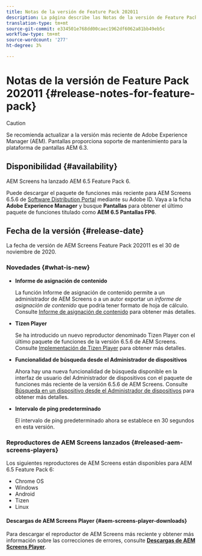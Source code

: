 ```yaml
---
title: Notas de la versión de Feature Pack 202011
description: La página describe las Notas de la versión de Feature Pack 2011.
translation-type: tm+mt
source-git-commit: e334501e768dd00caec1962df6062a81bb49eb5c
workflow-type: tm+mt
source-wordcount: '277'
ht-degree: 3%

---
```



# Notas de la versión de Feature Pack 202011 {#release-notes-for-feature-pack}

>[!CAUTION]
>Se recomienda actualizar a la versión más reciente de Adobe Experience Manager (AEM). Pantallas proporciona soporte de mantenimiento para la plataforma de pantallas AEM 6.3.

## Disponibilidad {#availability}

AEM Screens ha lanzado AEM 6.5 Feature Pack 6.

Puede descargar el paquete de funciones más reciente para AEM Screens 6.5.6 de [Software Distribution Portal](https://experience.adobe.com/#/downloads/content/software-distribution/en/aem.html) mediante su Adobe ID. Vaya a la ficha **Adobe Experience Manager** y busque **Pantallas** para obtener el último paquete de funciones titulado como **AEM 6.5 Pantallas FP6**.

## Fecha de la versión {#release-date}

La fecha de versión de AEM Screens Feature Pack 202011 es el 30 de noviembre de 2020.

### Novedades {#what-is-new}

* **Informe de asignación de contenido**

   La función Informe de asignación de contenido permite a un administrador de AEM Screens o a un autor exportar un *informe de asignación de contenido* que podría tener formato de hoja de cálculo.
Consulte [Informe de asignación de contenido](/help/user-guide/content-assignment-report.md) para obtener más detalles.


* **Tizen Player**

   Se ha introducido un nuevo reproductor denominado Tizen Player con el último paquete de funciones de la versión 6.5.6 de AEM Screens.
Consulte [Implementación de Tizen Player](/help/user-guide/tizen-player.md) para obtener más detalles.

* **Funcionalidad de búsqueda desde el Administrador de dispositivos**

   Ahora hay una nueva funcionalidad de búsqueda disponible en la interfaz de usuario del Administrador de dispositivos con el paquete de funciones más reciente de la versión 6.5.6 de AEM Screens.
Consulte [Búsqueda en un dispositivo desde el Administrador de dispositivos](/help/user-guide/device-registration.md#search-device) para obtener más detalles.

* **Intervalo de ping predeterminado**

   El intervalo de ping predeterminado ahora se establece en 30 segundos en esta versión.

### Reproductores de AEM Screens lanzados {#released-aem-screens-players}

Los siguientes reproductores de AEM Screens están disponibles para AEM 6.5 Feature Pack 6:

* Chrome OS
* Windows
* Android
* Tizen
* Linux

#### Descargas de AEM Screens Player {#aem-screens-player-downloads}

Para descargar el reproductor de AEM Screens más reciente y obtener más información sobre las correcciones de errores, consulte **[Descargas de AEM Screens Player](https://download.macromedia.com/screens/index.html)**.
